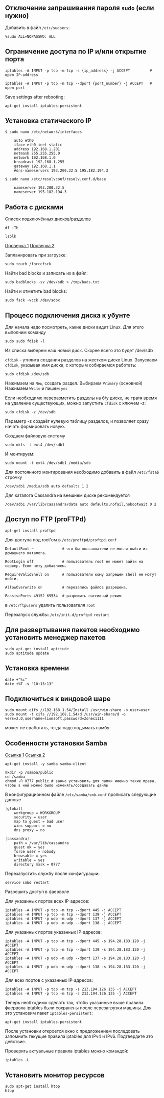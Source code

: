 Отключение запрашивания пароля `sudo` (если нужно)
--------------------------------------------------

Добавить в файл `/etc/sudoers`:

    %sudo ALL=NOPASSWD: ALL


Ограничение доступа по IP и/или открытие порта
----------------------------------------------
    
    iptables -A INPUT -p tcp -m tcp -s {ip_address} -j ACCEPT         # open IP-address

    iptables -A INPUT -p tcp -m tcp --dport {port_number} -j ACCEPT   # open port

Save settings after rebooting: 

    apt-get install iptables-persistent


Установка статического IP
-------------------------

    $ sudo nano /etc/network/interfaces 

        auto eth0 
        iface eth0 inet static 
        address 192.168.1.201 
        netmask 255.255.255.0 
        network 192.168.1.0
        broadcast 192.168.1.255
        gateway 192.168.1.1
        #dns-nameservers 193.200.32.5 195.182.194.3

    $ sudo nano /etc/resolvconf/resolv.conf.d/base

        nameserver 193.200.32.5
        nameserver 195.182.194.3

Работа с дисками
----------------
Список подключённых дисков/разделов

    df -Th

    lsblk

[Проверка 1](https://avg-it.ru/info/articles/chkdsk-dlya-linux-ili-kak-proverit-zhyestkiy-disk/)
[Проверка 2](https://askubuntu.com/questions/1154095/how-to-mark-bad-blocks-on-hdd)

Запланировать при загрузке: 
    
	sudo touch /forcefsck

Найти bad blocks и записать их в файл: 
    
	sudo badblocks -sv /dev/sdb > /tmp/bads.txt

Найти и отметить bad blocks:
    
	sudo fsck -vcck /dev/sdbx




Процесс подключения диска к убунте 
----------------------------------

Для начала надо посмотреть, какие диски видит Linux. Для этого выполним команду

    sudo sudo fdisk -l

Из списка выберем наш новый диск. Скорее всего это будет /dev/sdb

`cfdisk` - утилита создания разделов на жестком диске Linux.
Запускаем `cfdisk`, указывая имя диска, с которым собираемся работать:

    sudo cfdisk /dev/sdb

Нажимаем на `New`, создать раздел. Выбираем `Primary` (основной)
Нажимаем `Write` и пишем `yes`

Если необходимо переразметить разделы на б/у диске, не тратя время на удаление существующих, можно запустить `cfdisk` с ключем -z:

    sudo cfdisk -z /dev/sdb

Параметр -z создаёт нулевую таблицу разделов, и позволяет сразу начать формировать новую.

Создаем файловую систему

    sudo mkfs -t ext4 /dev/sdb1

И монтируем:

    sudo mount -t ext4 /dev/sdb1 /media/sdb

Для постоянного монтирования необходимо добавить в файл `/etc/fstab` строчку

    /dev/sdb1 /media/sdb auto defaults 1 2

Для каталога Cassandra на внешнем диске рекомендуется 

    /dev/sdb1 /var/lib/cassandra/data auto defaults,nofail,nobootwait 0 2



Доступ по FTP (proFTPd)
-----------------------

    apt-get install proftpd

Для доступа под root'ом в `/etc/proftpd/proftpd.conf` 

    DefaultRoot ~             # что бы пользователи не могли выйти из домашнего каталога.
    
    RootLogin off             # пользователь root не может зайти на сервер. Если нету добавляем.

    RequireValidShell on      # пользователи кому запрещен shell не могут войти.

    AllowOverwrite on         # перезапись файлов разрешена.

    PassivePorts 49152 65534  # разрешить пассивный режим

в `/etc/ftpusers` удалить пользователя `root`

Перезапуск службы: `/etc/init.d/proftpd restart`





Для развертывания пакетов необходимо установить менеджер пакетов 
----------------------------------------------------------------

    sudo apt-get install aptitude
    sudo aptitude update


Установка времени
-----------------

    date +"%c"
    date +%T -s "10:13:13"


Подключиться к виндовой шаре
----------------------------

    sudo mount.cifs //192.168.1.54/Install /usr/win-share -o user=user
    sudo mount -t cifs //192.168.1.54/d /usr/win-share/d -o vers=2.0,username=lionsoft,password=Zonex1111

может не сработать, тогда надо подымать самбу:


Особенности установки Samba
---------------------------

[Ссылка 1](https://1cloud.ru/help/network/nastroika-samba-v-lokalnoj-seti)
[Ссылка 2](http://www.howtogeek.com/howto/ubuntu/install-samba-server-on-ubuntu/)

    apt-get install -y samba samba-client

    mkdir -p /samba/public
    cd /samba
    chmod -R 0777 public # важно установить для папки именно такие права, чтобы в ней можно было изменять/создавать файлы

В конфигурационном файле `/etc/samba/smb.conf` прописать следующие данные

    [global]
        workgroup = WORKGROUP
        security = user             
        map to guest = bad user     
        wins support = no           
        dns proxy = no              

    [cassandra]
        path = /var/lib/cassandra
        guest ok = yes
        force user = nobody
        browsable = yes
        writable = yes
        directory mask = 0777

Перезапустить службу после конфигурации:

    service smbd restart

Разрешить доступ в фаерволе

Для указанных портов всех IP-адресов:

    iptables -A INPUT -p tcp -m tcp --dport 445 -j ACCEPT
    iptables -A INPUT -p tcp -m tcp --dport 139 -j ACCEPT
    iptables -A INPUT -p udp -m udp --dport 137 -j ACCEPT
    iptables -A INPUT -p udp -m udp --dport 138 -j ACCEPT

Для указанных портов указанных IP-адресов:

    iptables -A INPUT -p tcp -m tcp --dport 445 -s 194.28.183.120 -j ACCEPT
    iptables -A INPUT -p tcp -m tcp --dport 139 -s 194.28.183.120 -j ACCEPT
    iptables -A INPUT -p udp -m udp --dport 137 -s 194.28.183.120 -j ACCEPT
    iptables -A INPUT -p udp -m udp --dport 138 -s 194.28.183.120 -j ACCEPT

Для всех портов с указанных IP-адресов:

    iptables -A INPUT -p tcp -m tcp -s 213.194.126.135 -j ACCEPT
    iptables -A INPUT -p tcp -m tcp -s 213.194.126.135 -j ACCEPT


Теперь необходимо сделать так, чтобы указанные выше правила фаервола iptables были сохранены после перезагрузки машины. 
Для это установим пакет `iptables-persistent`:

    apt-get install iptables-persistent

После установки откроется окно с предложением последовать запомнить текущие правила iptables для IPv4 и IPv6. Подтвердите это действие.

Проверить актуальные правила iptables можно командой:

    iptables -L


Установить монитор ресурсов
---------------------------

    sudo apt-get install htop
    htop

